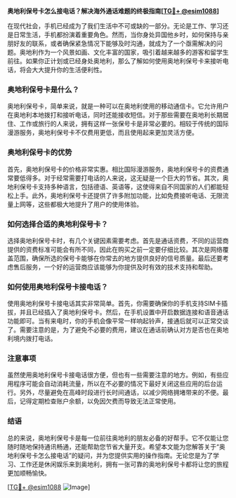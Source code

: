 **奥地利保号卡怎么接电话？解决海外通话难题的终极指南[[TG💪+ @esim1088](https://t.me/s/esim1088)]**

在现代社会，手机已经成为了我们生活中不可或缺的一部分。无论是工作、学习还是日常生活，手机都扮演着重要角色。然而，当你身处异国他乡时，如何保持与亲朋好友的联系，或者确保紧急情况下能够及时沟通，就成为了一个亟需解决的问题。奥地利作为一个风景如画、文化丰富的国家，吸引着越来越多的游客和留学生前往。如果你正计划或已经身处奥地利，那么了解如何使用奥地利保号卡来接听电话，将会大大提升你的生活便利性。

### 奥地利保号卡是什么？

奥地利保号卡，简单来说，就是一种可以在奥地利使用的移动通信卡。它允许用户在奥地利本地拨打和接听电话，同时还能接收短信。对于那些需要在奥地利长期居住、工作或旅行的人来说，拥有这样一张保号卡是非常必要的。相较于传统的国际漫游服务，奥地利保号卡不仅费用更低，而且使用起来更加灵活方便。

### 奥地利保号卡的优势

首先，奥地利保号卡的价格非常实惠。相比国际漫游服务，奥地利保号卡的资费通常要低得多。对于经常需要打电话的人来说，这无疑是一个巨大的节省。其次，奥地利保号卡支持多种语言，包括德语、英语等，这使得来自不同国家的人们都能轻松上手。此外，奥地利保号卡还提供了许多附加功能，比如免费接听电话、无限流量上网等，这些都极大地提升了用户的使用体验。

### 如何选择合适的奥地利保号卡？

选择奥地利保号卡时，有几个关键因素需要考虑。首先是通话资费，不同的运营商提供的资费标准可能会有所不同，因此在购买之前一定要仔细比较。其次是网络覆盖范围，确保所选的保号卡能够在你常去的地方提供良好的信号质量。最后还要考虑售后服务，一个好的运营商应该能够为你提供及时有效的技术支持和帮助。

### 如何使用奥地利保号卡接电话？

使用奥地利保号卡接电话其实非常简单。首先，你需要确保你的手机支持SIM卡插拔，并且已经插入了奥地利保号卡。然后，在手机设置中开启数据连接和语音通话功能即可。当有来电时，你的手机会像平常一样响起铃声，接通后就可以正常交谈了。需要注意的是，为了避免不必要的费用，建议在通话前确认对方是否也在奥地利境内拨打电话。

### 注意事项

虽然使用奥地利保号卡接电话很方便，但也有一些需要注意的地方。例如，有些应用程序可能会自动消耗流量，所以在不必要的情况下最好关闭这些应用的后台运行。另外，尽量避免在高峰时段进行长时间通话，以减少网络拥堵带来的不便。最后，记得定期检查账户余额，以免因欠费而导致无法正常使用。

### 结语

总的来说，奥地利保号卡是每一位前往奥地利的朋友必备的好帮手。它不仅能让您随时随地保持通讯畅通，还能帮助您节省大量开支。希望本文能为您解答关于“奥地利保号卡怎么接电话”的疑问，并为您提供实用的操作指南。无论您是为了学习、工作还是休闲娱乐来到奥地利，拥有一张可靠的奥地利保号卡都将让您的旅程更加顺畅愉快。

[[TG💪+ @esim1088](https://t.me/s/esim1088) ![Image](https://i.postimg.cc/4NQfJmqS/Snipaste-2025-05-13-00-14-12.png)]